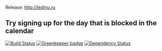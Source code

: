 <!-- 	ledinu.ru ReDesign -->

Release: http://ledinu.ru

## Try signing up for the day that is blocked in the calendar

[![Build Status](https://travis-ci.org/Mifrill/ledinu.svg?branch=master)](https://travis-ci.org/Mifrill/ledinu)
[![Greenkeeper badge](https://badges.greenkeeper.io/Mifrill/ledinu.svg)](https://greenkeeper.io/)
[![Dependency Status](https://dependencyci.com/github/Mifrill/ledinu/badge)](https://dependencyci.com/github/Mifrill/ledinu)
